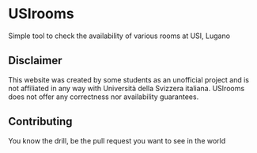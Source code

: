 # USIrooms

Simple tool to check the availability of various rooms at USI, Lugano

## Disclaimer

This website was created by some students as an unofficial project and is not
affiliated in any way with Università della Svizzera italiana. USIrooms does not
offer any correctness nor availability guarantees.

## Contributing

You know the drill, be the pull request you want to see in the world
